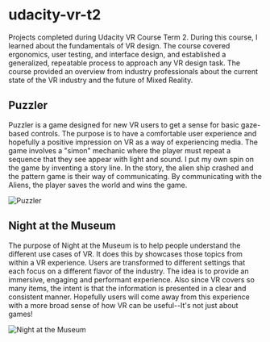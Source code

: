 # udacity-vr-t2
Projects completed during Udacity VR Course Term 2. During this course, I learned about the fundamentals of VR design. The course covered ergonomics, user testing, and interface design, and established a generalized, repeatable process to approach any VR design task. The course provided an overview from industry professionals about the current state of the VR industry and the future of Mixed Reality.

## Puzzler
Puzzler is a game designed for new VR users to get a sense for basic gaze-based controls. The purpose is to have a comfortable user experience and hopefully a positive impression on VR as a way of experiencing media. The game involves a "simon" mechanic where the player must repeat a sequence that they see appear with light and sound. I put my own spin on the game by inventing a story line. In the story, the alien ship crashed and the pattern game is their way of communicating. By communicating with the Aliens, the player saves the world and wins the game.

![Puzzler](/Puzzler/img/puzzler.png)

## Night at the Museum
The purpose of Night at the Museum is to help people understand the different use cases of VR. It does this by showcases those topics from within a VR experience. Users are transformed to different settings that each focus on a different flavor of the industry. The idea is to provide an immersive, engaging and performant experience. Also since VR covers so many items, the intent is that the information is presented in a clear and consistent manner. Hopefully users will come away from this experience with a more broad sense of how VR can be useful--It's not just about games! 

![Night at the Museum](/Puzzler/img/nightatthemuseum.png)
